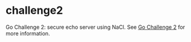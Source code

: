 # challenge2
Go Challenge 2: secure echo server using NaCl.
See [Go Challenge 2](http://golang-challenge.com/go-challenge2/) for more information.

